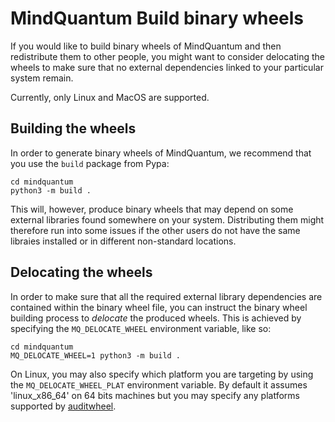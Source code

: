 # MindQuantum Build binary wheels

If you would like to build binary wheels of MindQuantum and then redistribute them to other people, you might want to consider delocating the wheels to make sure that no external dependencies linked to your particular system remain.

Currently, only Linux and MacOS are supported.

## Building the wheels

In order to generate binary wheels of MindQuantum, we recommend that you use the `build` package from Pypa:

    cd mindquantum
    python3 -m build .

This will, however, produce binary wheels that may depend on some external libraries found somewhere on your system. Distributing them might therefore run into some issues if the other users do not have the same libraies installed or in different non-standard locations.

##  Delocating the wheels

In order to make sure that all the required external library dependencies are contained within the binary wheel file, you can instruct the binary wheel building process to _delocate_ the produced wheels. This is achieved by specifying the `MQ_DELOCATE_WHEEL` environment variable, like so:

    cd mindquantum
    MQ_DELOCATE_WHEEL=1 python3 -m build .

On Linux, you may also specify which platform you are targeting by using the `MQ_DELOCATE_WHEEL_PLAT` environment variable. By default it assumes 'linux_x86_64' on 64 bits machines but you may specify any platforms supported by [auditwheel](https://github.com/pypa/auditwheel).
